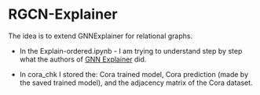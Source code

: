 # RGCN-Explainer
The idea is to extend GNNExplainer for relational graphs. 
- In the Explain-ordered.ipynb - I am trying to understand step by step what the authors of [GNN Explainer](https://arxiv.org/abs/1903.03894) did.

- In cora_chk I stored the: Cora trained model, Cora prediction (made by the saved trained model), and the adjacency matrix of the Cora dataset.

